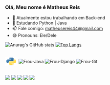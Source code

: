 ### Olá, Meu nome é Matheus Reis

- 🔭 Atualmente estou trabalhando em Back-end
- 🌱 Estudando Python  | Java
- 📫 Fale comigo: matheusereis44@gmail.com
- 😄 Pronouns: Ele/Dele


![Anurag's GitHub stats](https://github-readme-stats.vercel.app/api?username=Frouzin&show_icons=true&theme=radical)
[![Top Langs](https://github-readme-stats.vercel.app/api/top-langs/?username=Frouzin&layout=compact&theme=radical)](https://github.com/Frouzin)

</div>
<div style="display: inline_block"><br>
  <img align="center" alt="Frou-Python" height="30" width="40" src="https://raw.githubusercontent.com/devicons/devicon/master/icons/python/python-original.svg">
  <img align="center" alt="Frou-Java" height="30" width="40" src="https://cdn.jsdelivr.net/gh/devicons/devicon/icons/java/java-original.svg" />
  <img align="center" alt="Frou-Django" height="30" width="40" src="https://cdn.jsdelivr.net/gh/devicons/devicon/icons/django/django-plain.svg" />  
  <img align="center" alt="Frou-Git" height="30" width="40" src="https://cdn.jsdelivr.net/gh/devicons/devicon/icons/git/git-plain.svg" />          
 </div>
 
  ##
  
   
<div> 
  <a href="https://www.youtube.com/channel/UC4Je6wBMUn9E9v56Wo1jtOg" target="_blank"><img src="https://img.shields.io/badge/YouTube-FF0000?style=for-the-badge&logo=youtube&logoColor=white" target="_blank"></a>
  <a href="https://instagram.com/reis.floow" target="_blank"><img src="https://img.shields.io/badge/-Instagram-%23E4405F?style=for-the-badge&logo=instagram&logoColor=white" target="_blank"></a>
 	<a href="https://www.twitch.tv/floowzinho" target="_blank"><img src="https://img.shields.io/badge/Twitch-9146FF?style=for-the-badge&logo=twitch&logoColor=white" target="_blank"></a>
  <a href = "mailto:matheusereis44@gmail.com"><img src="https://img.shields.io/badge/-Gmail-%23333?style=for-the-badge&logo=gmail&logoColor=white" target="_blank"></a>
  <a href="https://www.linkedin.com/in/matheusreispy/" target="_blank"><img src="https://img.shields.io/badge/-LinkedIn-%230077B5?style=for-the-badge&logo=linkedin&logoColor=white" target="_blank"></a> 
